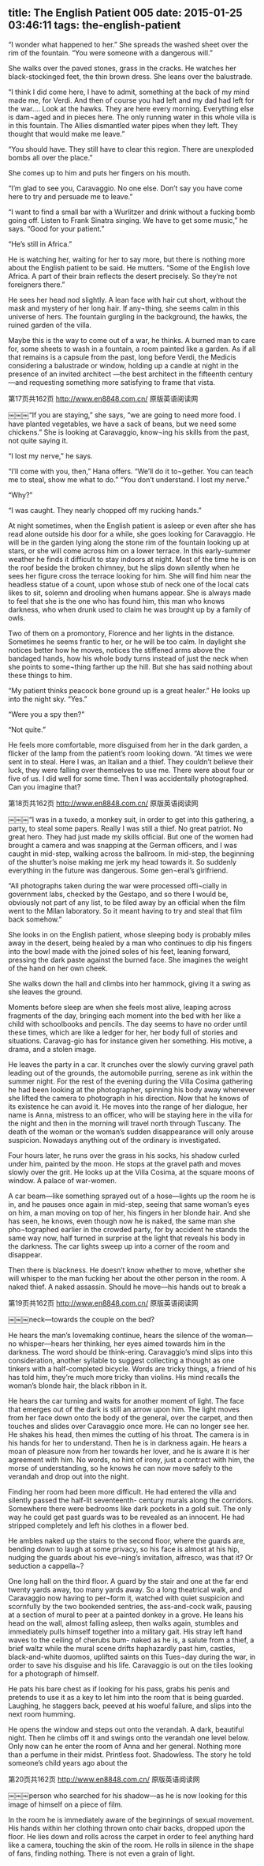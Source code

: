 title: The English Patient 005
date: 2015-01-25 03:46:11
tags: the-english-patient
---

“I wonder what happened to her.” She spreads the washed sheet over the rim of the fountain. “You were someone with a dangerous will.”

She walks over the paved stones, grass in the cracks. He watches her black-stockinged feet, the thin brown dress. She leans over the balustrade.

“I think I did come here, I have to admit, something at the back of my mind made me, for Verdi. And then of course you had left and my dad had left for the war.... Look at the hawks. They are here every morning. Everything else is dam¬aged and in pieces here. The only running water in this whole villa is in this fountain. The Allies dismantled water pipes when they left. They thought that would make me leave.”

“You should have. They still have to clear this region. There are unexploded bombs all over the place.”

She comes up to him and puts her fingers on his mouth.

“I’m glad to see you, Caravaggio. No one else. Don’t say you have come here to try and persuade me to leave.”

“I want to find a small bar with a Wurlitzer and drink without a fucking bomb going off. Listen to Frank Sinatra singing. We have to get some music,” he says. “Good for your patient.”

“He’s still in Africa.”

He is watching her, waiting for her to say more, but there is nothing more about the English patient to be said. He mutters. “Some of the English love Africa. A part of their brain reflects the desert precisely. So they’re not foreigners there.”

He sees her head nod slightly. A lean face with hair cut short, without the mask and mystery of her long hair. If any¬thing, she seems calm in this universe of hers. The fountain gurgling in the background, the hawks, the ruined garden of the villa.

Maybe this is the way to come out of a war, he thinks. A burned man to care for, some sheets to wash in a fountain, a room painted like a garden. As if all that remains is a capsule from the past, long before Verdi, the Medicis considering a balustrade or window, holding up a candle at night in the presence of an invited architect —the best architect in the fifteenth century—and requesting something more satisfying to frame that vista.

第17页共162页 http://www.en8848.com.cn/ 原版英语阅读网

￼￼￼“If you are staying,” she says, “we are going to need more food. I have planted vegetables, we have a sack of beans, but we need some chickens.” She is looking at Caravaggio, know¬ing his skills from the past, not quite saying it.

“I lost my nerve,” he says.

“I’ll come with you, then,” Hana offers. “We’ll do it to¬gether. You can teach me to steal, show me what to do.” “You don’t understand. I lost my nerve.”

“Why?”

“I was caught. They nearly chopped off my rucking hands.”

At night sometimes, when the English patient is asleep or even after she has read alone outside his door for a while, she goes looking for Caravaggio. He will be in the garden lying along the stone rim of the fountain looking up at stars, or she will come across him on a lower terrace. In this early-summer weather he finds it difficult to stay indoors at night. Most of the time he is on the roof beside the broken chimney, but he slips down silently when he sees her figure cross the terrace looking for him. She will find him near the headless statue of a count, upon whose stub of neck one of the local cats likes to sit, solemn and drooling when humans appear. She is always made to feel that she is the one who has found him, this man who knows darkness, who when drunk used to claim he was brought up by a family of owls.

Two of them on a promontory, Florence and her lights in the distance. Sometimes he seems frantic to her, or he will be too calm. In daylight she notices better how he moves, notices the stiffened arms above the bandaged hands, how his whole body turns instead of just the neck when she points to some¬thing farther up the hill. But she has said nothing about these things to him.

“My patient thinks peacock bone ground up is a great healer.” He looks up into the night sky. “Yes.”

“Were you a spy then?”

“Not quite.”

He feels more comfortable, more disguised from her in the dark garden, a flicker of the lamp from the patient’s room looking down. “At times we were sent in to steal. Here I was, an Italian and a thief. They couldn’t believe their luck, they were falling over themselves to use me. There were about four or five of us. I did well for some time. Then I was accidentally photographed. Can you imagine that?

第18页共162页 http://www.en8848.com.cn/ 原版英语阅读网

￼￼￼“I was in a tuxedo, a monkey suit, in order to get into this gathering, a party, to steal some papers. Really I was still a thief. No great patriot. No great hero. They had just made my skills official. But one of the women had brought a camera and was snapping at the German officers, and I was caught in mid-step, walking across the ballroom. In mid-step, the beginning of the shutter’s noise making me jerk my head towards it. So suddenly everything in the future was dangerous. Some gen¬eral’s girlfriend.

“All photographs taken during the war were processed offi¬cially in government labs, checked by the Gestapo, and so there I would be, obviously not part of any list, to be filed away by an official when the film went to the Milan laboratory. So it meant having to try and steal that film back somehow.”

She looks in on the English patient, whose sleeping body is probably miles away in the desert, being healed by a man who continues to dip his fingers into the bowl made with the joined soles of his feet, leaning forward, pressing the dark paste against the burned face. She imagines the weight of the hand on her own cheek.

She walks down the hall and climbs into her hammock, giving it a swing as she leaves the ground.

Moments before sleep are when she feels most alive, leaping across fragments of the day, bringing each moment into the bed with her like a child with schoolbooks and pencils. The day seems to have no order until these times, which are like a ledger for her, her body full of stories and situations. Caravag-gio has for instance given her something. His motive, a drama, and a stolen image.

He leaves the party in a car. It crunches over the slowly curving gravel path leading out of the grounds, the automobile purring, serene as ink within the summer night. For the rest of the evening during the Villa Cosima gathering he had been looking at the photographer, spinning his body away whenever she lifted the camera to photograph in his direction. Now that he knows of its existence he can avoid it. He moves into the range of her dialogue, her name is Anna, mistress to an officer, who will be staying here in the villa for the night and then in the morning will travel north through Tuscany. The death of the woman or the woman’s sudden disappearance will only arouse suspicion. Nowadays anything out of the ordinary is investigated.

Four hours later, he runs over the grass in his socks, his shadow curled under him, painted by the moon. He stops at the gravel path and moves slowly over the grit. He looks up at the Villa Cosima, at the square moons of window. A palace of war-women.

A car beam—like something sprayed out of a hose—lights up the room he is in, and he pauses once again in mid-step, seeing that same woman’s eyes on him, a man moving on top of her, his fingers in her blonde hair. And she has seen, he knows, even though now he is naked, the same man she pho¬tographed earlier in the crowded party, for by accident he stands the same way now, half turned in surprise at the light that reveals his body in the darkness. The car lights sweep up into a corner of the room and disappear.

Then there is blackness. He doesn’t know whether to move, whether she will whisper to the man fucking her about the other person in the room. A naked thief. A naked assassin. Should he move—his hands out to break a

第19页共162页 http://www.en8848.com.cn/ 原版英语阅读网

￼￼￼neck—towards the couple on the bed?

He hears the man’s lovemaking continue, hears the silence of the woman—no whisper—hears her thinking, her eyes aimed towards him in the darkness. The word should be think-ering. Caravaggio’s mind slips into this consideration, another syllable to suggest collecting a thought as one tinkers with a half-completed bicycle. Words are tricky things, a friend of his has told him, they’re much more tricky than violins. His mind recalls the woman’s blonde hair, the black ribbon in it.

He hears the car turning and waits for another moment of light. The face that emerges out of the dark is still an arrow upon him. The light moves from her face down onto the body of the general, over the carpet, and then touches and slides over Caravaggio once more. He can no longer see her. He shakes his head, then mimes the cutting of his throat. The camera is in his hands for her to understand. Then he is in darkness again. He hears a moan of pleasure now from her towards her lover, and he is aware it is her agreement with him. No words, no hint of irony, just a contract with him, the morse of understanding, so he knows he can now move safely to the verandah and drop out into the night.

Finding her room had been more difficult. He had entered the villa and silently passed the half-lit seventeenth- century murals along the corridors. Somewhere there were bedrooms like dark pockets in a gold suit. The only way he could get past guards was to be revealed as an innocent. He had stripped completely and left his clothes in a flower bed.

He ambles naked up the stairs to the second floor, where the guards are, bending down to laugh at some privacy, so his face is almost at his hip, nudging the guards about his eve¬ning’s invitation, alfresco, was that it? Or seduction a cappella~?

One long hall on the third floor. A guard by the stair and one at the far end twenty yards away, too many yards away. So a long theatrical walk, and Caravaggio now having to per¬form it, watched with quiet suspicion and scornfully by the two bookended sentries, the ass-and-cock walk, pausing at a section of mural to peer at a painted donkey in a grove. He leans his head on the wall, almost falling asleep, then walks again, stumbles and immediately pulls himself together into a military gait. His stray left hand waves to the ceiling of cherubs bum- naked as he is, a salute from a thief, a brief waltz while the mural scene drifts haphazardly past him, castles, black-and-white duomos, uplifted saints on this Tues¬day during the war, in order to save his disguise and his life. Caravaggio is out on the tiles looking for a photograph of himself.

He pats his bare chest as if looking for his pass, grabs his penis and pretends to use it as a key to let him into the room that is being guarded. Laughing, he staggers back, peeved at his woeful failure, and slips into the next room humming.

He opens the window and steps out onto the verandah. A dark, beautiful night. Then he climbs off it and swings onto the verandah one level below. Only now can he enter the room of Anna and her general. Nothing more than a perfume in their midst. Printless foot. Shadowless. The story he told someone’s child years ago about the

第20页共162页 http://www.en8848.com.cn/ 原版英语阅读网

￼￼￼person who searched for his shadow—as he is now looking for this image of himself on a piece of film.

In the room he is immediately aware of the beginnings of sexual movement. His hands within her clothing thrown onto chair backs, dropped upon the floor. He lies down and rolls across the carpet in order to feel anything hard like a camera, touching the skin of the room. He rolls in silence in the shape of fans, finding nothing. There is not even a grain of light.

